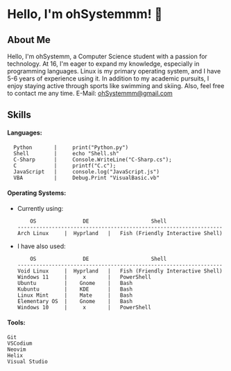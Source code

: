 # Hello, I'm ohSystemmm!  👋


## About Me
Hello, 
I'm ohSystemm, a Computer Science student with a passion for technology. At 16, I'm eager to expand my knowledge, especially in programming languages. Linux is my primary operating system, and I have 5-6 years of experience using it. In addition to my academic pursuits, I enjoy staying active through sports like swimming and skiing. Also, feel free to contact me any time. 
E-Mail: ohSystemmm@gmail.com

## Skills
#### Languages:
```
  Python       |     print("Python.py")
  Shell        |     echo "Shell.sh"
  C-Sharp      |     Console.WriteLine("C-Sharp.cs");
  C            |     printf("C.c");
  JavaScript   |     console.log("JavaScript.js")
  VBA          |     Debug.Print "VisualBasic.vb"
```

#### Operating Systems:
- Currently using:
  ``` 
      OS               DE                    Shell
  ------------------------------------------------------------------
  Arch Linux     |  Hyprland   |   Fish (Friendly Interactive Shell)
  ```
- I have also used:
  ``` 
      OS               DE                    Shell
  ------------------------------------------------------------------
  Void Linux     |  Hyprland   |   Fish (Friendly Interactive Shell)
  Windows 11     |     x       |   PowerShell
  Ubuntu         |    Gnome    |   Bash
  Kubuntu        |    KDE      |   Bash
  Linux Mint     |    Mate     |   Bash
  Elementary OS  |    Gnome    |   Bash
  Windows 10     |     x       |   PowerShell
  ``` 

#### Tools:
  ``` 
  Git
  VSCodium
  Neovim
  Helix
  Visual Studio
  ``` 
